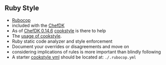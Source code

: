 ## Ruby Style
* [Rubocop](https://github.com/bbatsov/rubocop)
 * included with the [ChefDK](https://downloads.chef.io/chef-dk/)
 * As of [ChefDK 0.14.6](https://github.com/chef/chef-dk/commit/d396b2abf0313ec29a48947e35c0883ab2af409c) [cookstyle](https://github.com/chef/cookstyle) is there to help
 * The [usage of cookstyle](https://github.com/chef/cookstyle#usage).
* Ruby static code analyzer and style enforcement
* Document your overrides or disagreements and move on
 * considering implications of rules is more important than blindly following
* A starter [cookstyle yml](https://github.com/chef/cookstyle/blob/master/config/cookstyle_base.yml) should be located at: `./.rubocop.yml`
